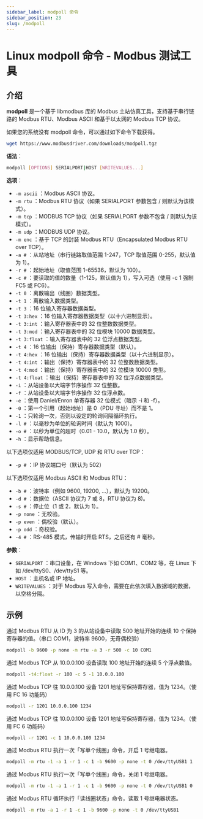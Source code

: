 ```yaml
---
sidebar_label: modpoll 命令
sidebar_position: 23
slug: /modpoll
---
```


# Linux modpoll 命令 - Modbus 测试工具



## 介绍

**modpoll** 是一个基于 libmodbus 库的 Modbus 主站仿真工具，支持基于串行链路的 Modbus RTU、Modbus ASCII 和基于以太网的 Modbus TCP 协议。

如果您的系统没有 modpoll 命令，可以通过如下命令下载获得。

```bash
wget https://www.modbusdriver.com/downloads/modpoll.tgz
```

**语法**：

```bash
modpoll [OPTIONS] SERIALPORT|HOST [WRITEVALUES...]
```

**选项**：

- `-m ascii` ：Modbus ASCII 协议。
- `-m rtu` ：Modbus RTU 协议（如果 SERIALPORT 参数包含 / 则默认为该模式）。
- `-m tcp` ：MODBUS TCP 协议（如果 SERIALPORT 参数不包含 / 则默认为该模式）。
- `-m udp` ：MODBUS UDP 协议。
- `-m enc` ：基于 TCP 的封装 Modbus RTU（Encapsulated Modbus RTU over TCP）。
- `-a #` ：从站地址（串行链路取值范围 1-247，TCP 取值范围 0-255，默认值为 1）。
- `-r #` ：起始地址（取值范围 1-65536，默认为 100）。
- `-c #` ：要读取的值的数量（1-125，默认值为 1），写入可选（使用 -c 1 强制 FC5 或 FC6）。
- `-t 0` ：离散输出（线圈）数据类型。
- `-t 1` ：离散输入数据类型。
- `-t 3` ：16 位输入寄存器数据类型。
- `-t 3:hex` ：16 位输入寄存器数据类型（以十六进制显示）。
- `-t 3:int` ：输入寄存器表中的 32 位整数数据类型。
- `-t 3:mod` ：输入寄存器表中的 32 位模块 10000 数据类型。
- `-t 3:float` ：输入寄存器表中的 32 位浮点数据类型。
- `-t 4` ：16 位输出（保持）寄存器数据类型（默认）。
- `-t 4:hex` ：16 位输出（保持）寄存器数据类型（以十六进制显示）。
- `-t 4:int` ：输出（保持）寄存器表中的 32 位整数数据类型。
- `-t 4:mod` ：输出（保持）寄存器表中的 32 位模块 10000 类型。
- `-t 4:float` ：输出（保持）寄存器表中的 32 位浮点数据类型。
- `-i` ：从站设备以大端字节序操作 32 位整数。
- `-f` ：从站设备以大端字节序操作 32 位浮点数。
- `-e` ：使用 Daniel/Enron 单寄存器 32 位模式（暗示 -i 和 -f）。
- `-0` ：第一个引用（起始地址）是 0（PDU 寻址）而不是 1。
- `-1` ：只轮询一次，否则以设定的轮询间隔循环执行。
- `-l #` ：以毫秒为单位的轮询时间（默认为 1000）。
- `-o #` ：以秒为单位的超时（0.01 - 10.0，默认为 1.0 秒）。
- `-h` ：显示帮助信息。

以下选项仅适用 MODBUS/TCP, UDP 和 RTU over TCP：

- `-p #` ：IP 协议端口号（默认为 502）

以下选项仅适用 Modbus ASCII 和 Modbus RTU：

- `-b #` ：波特率（例如 9600, 19200, ...），默认为 19200。
- `-d #` ：数据位（ASCII 协议为 7 或 8，RTU 协议为 8)。
- `-s #` ：停止位（1 或 2，默认为 1）。
- `-p none` ：无校验。
- `-p even` ：偶校验（默认）。
- `-p odd` ：奇校验。
- `-4 #` ：RS-485 模式，传输时开启 RTS，之后还有 # 毫秒。

**参数**：

- `SERIALPORT` ：串口设备，在 Windows 下如 COM1、COM2 等，在 Linux 下如 /dev/ttyS0、/dev/ttyS1 等。
- `HOST` ：主机名或 IP 地址。
- `WRITEVALUES` ：对于 Modbus 写入命令，需要在此依次填入数据域的数据，以空格分隔。



## 示例

通过 Modbus RTU 从 ID 为 3 的从站设备中读取 500 地址开始的连续 10 个保持寄存器的值。（串口 COM1，波特率 9600，无奇偶校验）

```bash
modpoll -b 9600 -p none -m rtu -a 3 -r 500 -c 10 COM1
```

通过 Modbus TCP 从 10.0.0.100 设备读取 100 地址开始的连续 5 个浮点数值。

```bash
modpoll -t4:float -r 100 -c 5 -1 10.0.0.100
```

通过 Modbus TCP 往 10.0.0.100 设备 1201 地址写保持寄存器，值为 1234。（使用 FC 16 功能码）

```bash
modpoll -r 1201 10.0.0.100 1234
```

通过 Modbus TCP 往 10.0.0.100 设备 1201 地址写保持寄存器，值为 1234。（使用 FC 6 功能码）

```bash
modpoll -r 1201 -c 1 10.0.0.100 1234
```

通过 Modbus RTU 执行一次「写单个线圈」命令，开启 1 号继电器。

```bash
modpoll -m rtu -1 -a 1 -r 1 -c 1 -b 9600 -p none -t 0 /dev/ttyUSB1 1
```

通过 Modbus RTU 执行一次「写单个线圈」命令，关闭 1 号继电器。

```bash
modpoll -m rtu -1 -a 1 -r 1 -c 1 -b 9600 -p none -t 0 /dev/ttyUSB1 0
```

通过 Modbus RTU 循环执行「读线圈状态」命令，读取 1 号继电器状态。

```bash
modpoll -m rtu -a 1 -r 1 -c 1 -b 9600 -p none -t 0 /dev/ttyUSB1
```






